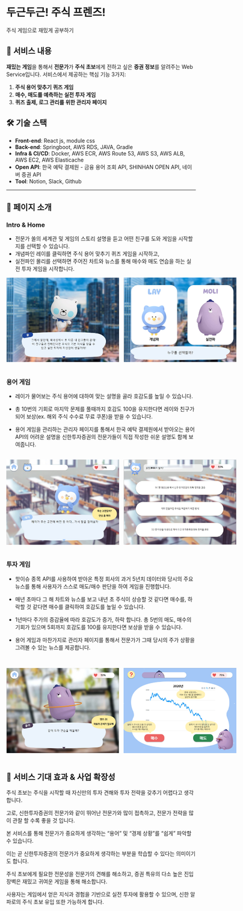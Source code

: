 # 두근두근! 주식 프렌즈!

주식 게임으로 재밌게 공부하기

## 📜 서비스 내용

**재밌는 게임**을 통해서 **전문가**가 **주식 초보**에게 전하고 싶은 **증권 정보**를 알려주는 Web Service입니다. 서비스에서 제공하는 핵심 기능 3가지:

1. **주식 용어 맞추기 퀴즈 게임**
2. **매수, 매도를 예측하는 실전 투자 게임**
3. **퀴즈 출제, 로그 관리를 위한 관리자 페이지**

## 🛠 기술 스택

- **Front-end**: React js, module css
- **Back-end**: Springboot, AWS RDS, JAVA, Gradle
- **Infra & CI/CD**: Docker, AWS ECR, AWS Route 53, AWS S3, AWS ALB, AWS EC2, AWS Elasticache
- **Open API**: 한국 예탁 결제원 - 금융 용어 조회 API, SHINHAN OPEN API, 네이버 증권 API
- **Tool**: Notion, Slack, Github

---

## 📝 페이지 소개

### Intro & Home

- 전문가 쏠의 세계관 및 게임의 스토리 설명을 듣고 어떤 친구를 도와 게임을 시작할 지를 선택할 수 있습니다. 
- 개념파인 레이를 클릭하면 주식 용어 맞추기 퀴즈 게임을 시작하고, 
- 실전파인 몰리를 선택하면 주어진 차트와 뉴스를 통해 매수와 매도 연습을 하는 실전 투자 게임을 시작합니다.

<div style="display: flex; justify-content: space-around;">
    <img src="./src/assets/images/Readme/image.png" alt="인트로 1" width="300" /> &nbsp;&nbsp;&nbsp;
    <img src="./src/assets/images/Readme/image-1.png" alt="인트로 2" width="300" />
</div>
<br>

### 용어 게임

- 레이가 물어보는 주식 용어에 대하여 맞는 설명을 골라 호감도를 높일 수 있습니다. 
- 총 10번의 기회로 마지막 문제를 풀때까지 호감도 100을 유지한다면 레이와 친구가 되어 보상(ex. 해외 주식 수수료 무료 쿠폰)을 받을 수 있습니다.

- 용어 게임을 관리하는 관리자 페이지를 통해서 한국 예탁 결제원에서 받아오는 용어 API의 어려운 설명을 신한투자증권의 전문가들이 직접 작성한 쉬운 설명도 함께 보여줍니다.

<br>

<div style="display: flex; justify-content: space-around;">
    <img src="./src/assets/images/Readme/image-2.png" alt="용어 게임 1" width="300" /> &nbsp;&nbsp;&nbsp;
    <img src="./src/assets/images/Readme/image-3.png" alt="용어 게임 2" width="300" />
</div>

<br>

### 투자 게임

- 핫이슈 종목 API를 사용하여 받아온 특정 회사의 과거 5년치 데이터와 당시의 주요 뉴스를 통해 사용자가 스스로 매도/매수 판단을 하여 게임을 진행합니다. 
- 매년 초마다 그 해 차트와 뉴스를 보고 내년 초 주식이 상승할 것 같다면 매수를, 하락할 것 같다면 매수를 클릭하여 호감도를 높일 수 있습니다. 
- 1년마다 주가의 증감율에 따라 호감도가 증가, 하락 합니다. 총 5번의 매도, 매수의 기회가 있으며 5회까지 호감도를 100를 유지한다면 보상을 받을 수 있습니다.
- 용어 게임과 마찬가지로 관리자 페이지를 통해서 전문가가 그때 당시의 주가 상황을 그려볼 수 있는 뉴스를 제공합니다.
  
  <br>

<div style="display: flex; justify-content: space-around;">
    <img src="./src/assets/images/Readme/image-4.png" alt="투자 게임 1" width="300" /> &nbsp;&nbsp;&nbsp;
    <img src="./src/assets/images/Readme/image-5.png" alt="투자 게임 2" width="300" />
</div>
<br>


## 🌟 서비스 기대 효과 & 사업 확장성

주식 초보는 주식을 시작할 때 자신만의 투자 견해와 투자 전략을 갖추기 어렵다고 생각합니다.

고로, 신한투자증권의 전문가와 같이 뛰어난 전문가와 많이 접촉하고, 전문가 전략을 많이 관찰 할 수록 좋을 것 입니다.

본 서비스를 통해 전문가가 중요하게 생각하는 “용어” 및 “경제 상황”를 “쉽게” 파악할 수 있습니다. 

이는 곧 신한투자증권의 전문가가 중요하게 생각하는 부분을 학습할 수 있다는 의미이기도 합니다.

주식 초보에게 필요한 전문성을 전문가의 견해를 해소하고, 증권 특유의 다소 높은 진입 장벽은 재밌고 귀여운 게임을 통해 해소합니다. 

사용자는 게임에서 얻은 지식과 경험을 기반으로 실전 투자에 활용할 수 있으며, 신한 알파로의 주식 초보 유입 또한 가능하게 합니다.
